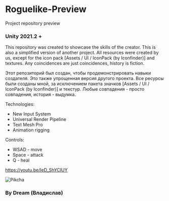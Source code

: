 # Roguelike-Preview
 Project repository preview
 
### Unity 2021.2 +
 
 This repository was created to showcase the skills of the creator. This is also a simplified version of another project.
All resources were created by us, except for the icon pack [Assets / UI / IconPack (by Iconfinder)] and textures.
Any coincidences are just coincidences, history is fiction.
 
 Этот репозиторий был создан, чтобы продемонстрировать навыки создателя. Это также упрощенная версия другого проекта.
Все ресурсы были созданы мной, за исключением пакета значков [Assets / UI / IconPack (by Iconfinder)] и текстур.
Любые совпадения - просто совпадения, история - выдумка.

 Technologies:
* New Input System
* Universal Render Pipeline
* Text Mesh Pro
* Animation rigging

 Controls:
 * WSAD - move
 * Space - attack
 * Q - heal

https://youtu.be/IeD_ShYCIUY

![Pikcha](/Assets/Image/Main.PNG)

### By Dream (Владислав)
